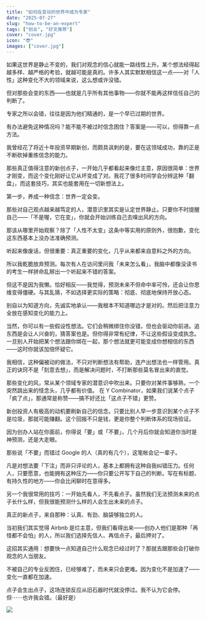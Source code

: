 ```yaml
---
title: "如何在变动的世界中成为专家"
date: "2025-07-27"
slug: "how-to-be-an-expert"
tags: ["创业", "好文推荐"]
cover: "cover.jpg"
icon: "😎"
images: ["cover.jpg"]
---
```

如果这世界是静止不变的，我们对观念的信心就能一路线性上升。某个想法经得起越多样、越严格的考验，就越可能是真的。许多人其实默默相信这一点——对「人性」这种变化不大的领域来说，这么想或许没错。



但对那些会变的东西——也就是几乎所有其他事物——你就不能再这样信任自己的判断了。



专家之所以会错，往往是因为他们精通的，是一个早已过期的世界。



有办法避免这种情况吗？能不能不被过时信念困住？答案是——可以，但得靠一点方法。



我曾经花了将近十年投资早期新创，而颇具讽刺的是，要在这领域成功，靠的正是不断砍掉重练信念的能力。



那些真正值得注意的新创点子，一开始几乎都看起来像烂主意，原因很简单：世界才刚变，而这个变化刚好让它从坏变成了对。我花了很多时间学会分辨这种「翻盘」，而这套技巧，其实也能套用在一切新想法上。



第一步，养成一种信念：世界一定会变。



那些对自己观点越来越笃定的人，潜意识里其实是认定世界静止。只要你不时提醒自己——「不是喔，它在变」，你就会开始训练自己去嗅出风的方向。



那该从哪里开始观察？除了「人性不太变」这条中等实用的原则外，很抱歉，变化这东西基本上没办法准确预测。



听起来像废话，但很重要：真正重要的变化，几乎从来都来自意料之外的方向。



所以我乾脆放弃预测。每次有人在访问里问我「未来怎么看」，我脑中都像没读书的考生一样拼命乱掰出一个听起来不错的答案。



但这不是因为我懒。恰好相反——我觉得，预测未来不但命中率可怜，还会让你思维变得僵硬。与其乱猜，不如选择更实际的策略：彻底、彻底地保持开放心态。



别自以为知道方向，先诚实地承认——我根本不知道哪边才是对的。然后把注意力全放在感知变化的能力上。



当然，你可以有一些假设性想法。它们会稍微绑住你没错，但也会驱动你前进。追东西是会让人兴奋的，猜答案也是。但你得非常有纪律，不让这些假设变成执念。
一旦别人开始把某个想法跟你绑在一起，那个想法就更可能变成你想相信的东西——这时你就该加倍怀疑它。



我相信，这种偏被动的做法，不只对判断想法有帮助，连产出想法也一样管用。真正的诀窍不是「刻意去想」，而是解决问题时，不打断那些莫名冒出来的直觉。



那些变化的风，常从某个领域专家的潜意识中吹出来。只要你对某件事够熟，一个突然跳出来的怪念头，几乎都有价值。
在 Y Combinator，如果我们说某个点子「疯了点」，那通常是称赞——搞不好还比「这点子不错」更赞。



新创投资人有极高的动机要刷新自己的信念。只要比别人早一步意识到某个点子不是垃圾，那就可能赚翻。这个回报不只是钱，更是你整个判断体系的现场验证。



因为创办人站在你面前，你得说「要」或「不要」，几个月后你就会知道你当时是神预测，还是大走眼。



那些说「不要」而错过 Google 的人（真的有几个），这笔帐会记一辈子。



凡是对想法要「下注」而非只评论的人，基本上都拥有这种自我纠错压力。任何人，只要愿意，也能拥有这种压力——你只要公开写下自己的判断。写在有标题、有持久性的地方——你会比闲聊时在意得多。



另一个我很常用的技巧：一开始先看人，不先看点子。虽然我们无法预测未来的点子长什么样，但我很能预测什么样的人会生出未来的点子。



真正的新点子，来自那种：认真、有劲、脑袋够独立的人。



当初我们其实觉得 Airbnb 是烂主意，但我们看得出来——创办人他们是那种「再怪都不会怕」的人，所以我们选择先信人、再信点子，最后押对了。



这招其实通用：想要快一点知道自己什么观念已经过时了？那就去跟那些会打破你观念的人当朋友。



不被自己的专业反困住，已经够难了，而未来只会更难。因为变化不是加速了——变化一直都在加速。



点子会生出点子，这场连锁反应从旧石器时代就没停过。我不认为它会停。
但⋯⋯也许我会错。（最好是）




![](https://prod-files-secure.s3.us-west-2.amazonaws.com/112d0858-5090-4d34-a606-b75eb8d65fd2/46476355-9cf3-4e99-9b7a-3531bc426380/1000202064.png?X-Amz-Algorithm=AWS4-HMAC-SHA256&X-Amz-Content-Sha256=UNSIGNED-PAYLOAD&X-Amz-Credential=ASIAZI2LB46662TR7RIN%2F20251005%2Fus-west-2%2Fs3%2Faws4_request&X-Amz-Date=20251005T084507Z&X-Amz-Expires=3600&X-Amz-Security-Token=IQoJb3JpZ2luX2VjENX%2F%2F%2F%2F%2F%2F%2F%2F%2F%2FwEaCXVzLXdlc3QtMiJGMEQCIE39nI9o8Sz8DyqcaDkQa6MIpGFrafEzfdTMlhblWNdqAiAYNVW7V%2B9rNMta2EaxvKmQOXgFkdVRRsbzihuliJOEaCr%2FAwhuEAAaDDYzNzQyMzE4MzgwNSIM7vRmFqsK6cJOoZjXKtwDQMBizJYQ89QCvoBm34Hv06zlSVKtJkPLOJWh5xasPvs7WDQTwpWcRZMsBFu8pXhqzkE7f1MFpXSBMafbfOjIih4ek1bV4UjkM1a5g2s1lufMYcfG3cTh2QZo2KyNXgZqJfdxjXnfEf2vJ%2Bpuy4i8Ou6ViPrBk3gGeQ282JSuJwQqjgnsY2NmV6HNCTxF5cpFuMCn6gkwAko4PyKp7XuFOgKHuOA22VMRBkUajxatfVFOwjJ4KaaM8bfl3viH0L8tJHN1N%2FRKiRG8GjwIN8NzXTe%2Bd5gNcWgr9LY9iQ%2FBPPzQT%2B8VuvYp4tLN1nAJyuDwoKpQJSFCd8pa11Z8qRmWuhGvardtet%2FSqZn33Yjjr55pAyxqhVpk5mmJo5w7KRaRavG3cfAidm18iA4RizSDyC6tG5iUGHD%2Fipa2M9G5TGoqhdsykMm608%2BevZaEa%2FWB%2FnFJoxmq7tCjQDNYLae9IA3io7qNS43yUUAM5oPVOEalXkNAASt2NVP6Ktpw7NtmpeOvTxyUcM5AOpS9C3X6fo6e970iVxkUVmxM3SM1p3pYU%2FrUz5cdy%2BJOk9YYlMdzAel2dKEMntGV1qSkafgCqpUsEHq3O2Rb%2Foz1%2BEQCAM7InakAYVq8ECj2uLow%2BPuHxwY6pgGKy6k15kDg9WUYMnR7%2BStNtECk6xH%2Fvc0oDy3JP3dILK2JFCTwiUYbc0l5%2Ffru2yzekIPFI8c%2BjOZBa92Mls6XJaiqXEBJJjyKKeS%2BmOKlWMjQ0uxefWbhnQnjF%2Fllb%2BddaIQBQ%2BpPuYYM5wvo%2BXwev9q1EUZTqYkPmhPRpceEQEyz7PPKcLik%2FjYS7sX4ugc1Wi%2BOzngCGTE1tjeC3oLLAMKvO6kO&X-Amz-Signature=ab02eea4076c885b2a975daaba8cf0874428a86f966e5ce4e822467d3debc1c8&X-Amz-SignedHeaders=host&x-amz-checksum-mode=ENABLED&x-id=GetObject)

